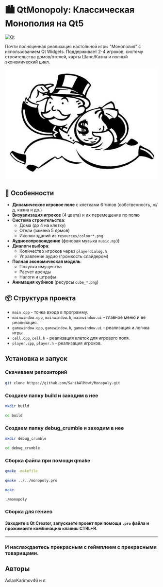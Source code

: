 # 🏙️ QtMonopoly: Классическая Монополия на Qt5

[![Qt](https://img.shields.io/badge/Qt-5.15%2B-brightgreen)](https://www.qt.io/)

Почти полноценная реализация настольной игры "Монополия" с использованием Qt Widgets. Поддерживает 2-4 игроков, систему строительства домов/отелей, карты Шанс/Казна и полный экономический цикл.

![Скриншот интерфейса](resources/uncle.jpg)

## 🚀 Особенности
- **Динамическое игровое поле** с клетками 6 типов (собственность, ж/д, казна и др.)
- **Визуализация игроков** (4 цвета) и их перемещение по полю
- **Система строительства**:
  - Дома (до 4 на клетку)
  - Отели (замена 5 домов)
  - Иконки зданий из `resources/colour*.png`
- **Аудиосопровождение** (фоновая музыка `music.mp3`)
- **Диалоги выбора**:
  - Количество игроков через `playerdialog.h`
  - Управление аудио (громкость слайдером)
- **Полная экономическая модель**:
  - Покупка имущества
  - Расчет аренды
  - Налоги и штрафы
- **Анимация кубиков** (ресурсы `cube_*.png`)

## 📦 Структура проекта

- `main.cpp` - точка входа в программу.
- `mainwindow.cpp`, `mainwindow.h`, `mainwindow.ui` - главное меню и ее реализация.
- `gamewindow.cpp`, `gamewindow.h`, `gamewindow.ui` - реализация и логика игры.
- `cell.cpp`, `cell.h` - реализация клеток для игрового поля.
- `player.cpp`, `player.h` - реализация игроков.

## Установка и запуск

### Скачиваем репозиторий

```bash
git clone https://github.com/SahibAlMowt/Monopoly.git
```

### Создаем папку build и заходим в нее

```bash
mkdir build
```

```bash
cd build
```
### Создаем папку debug_crumble и заходим в нее

```bash
mkdir debug_crumble
```

```bash
cd debug_crumble
```

### Сборка файла при помощи qmake

```bash 
qmake -makefile
```
```bash 
qmake ../../monopoly.pro
```

```bash 
make
```
```bash
./monopoly
```

### Сборка для гениев 

#### Заходите в Qt Creator, запускаете проект при помощи `.pro` файла и прожимайте комбинацию клавиш CTRL+R.

---

### И наслаждаетесь прекрасным с геймплеем с прекрасными товарищами.

## Авторы

AslanKarimov46 и я.
